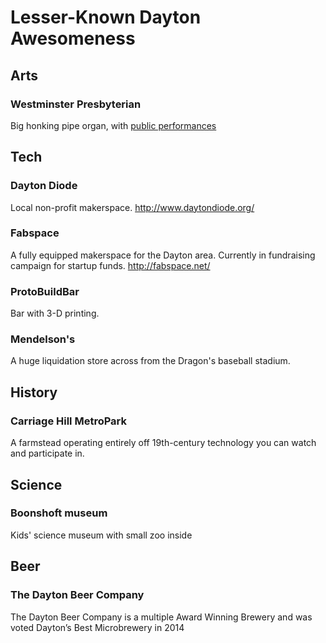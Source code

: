 # Lesser-Known Dayton Awesomeness

## Arts

### Westminster Presbyterian

Big honking pipe organ, with [public performances](http://www.westminsterdayton.org/music/events.html)

## Tech

### Dayton Diode

Local non-profit makerspace.
http://www.daytondiode.org/

### Fabspace

A fully equipped makerspace for the Dayton area.  Currently in fundraising campaign for startup funds.
http://fabspace.net/

### ProtoBuildBar
  
Bar with 3-D printing.  

### Mendelson's

A huge liquidation store across from the Dragon's baseball stadium.

## History

### Carriage Hill MetroPark

A farmstead operating entirely off 19th-century technology you can watch and participate in.

## Science

### Boonshoft museum

Kids' science museum with small zoo inside

## Beer

### The Dayton Beer Company

The Dayton Beer Company is a multiple Award Winning Brewery and was voted  Dayton’s Best Microbrewery in 2014

